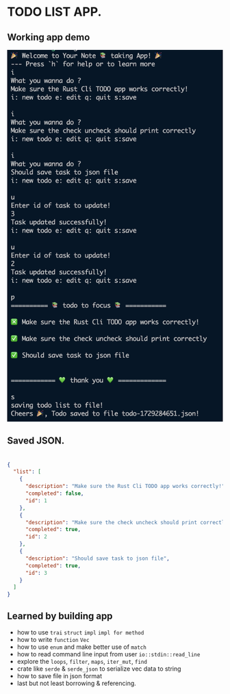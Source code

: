 # TODO LIST APP.

## Working app demo
![alt](./todo_cli.png)

## Saved JSON.

```json

{
  "list": [
    {
      "description": "Make sure the Rust Cli TODO app works correctly!",
      "completed": false,
      "id": 1
    },
    {
      "description": "Make sure the check uncheck should print correctly",
      "completed": true,
      "id": 2
    },
    {
      "description": "Should save task to json file",
      "completed": true,
      "id": 3
    }
  ]
}

```

## Learned by building app
 - how to use `trai` `struct` `impl` `impl for method`
 - how to write `function` `Vec`
 - how to use `enum` and make better use of `match`
 - how to read command line input from user `io::stdin::read_line`
 - explore the `loops`, `filter`, `maps`, `iter_mut`, `find`
 - crate like `serde` & `serde_json` to serialize vec data to string
 - how to save file in json format
 - last but not least borrowing & referencing.

